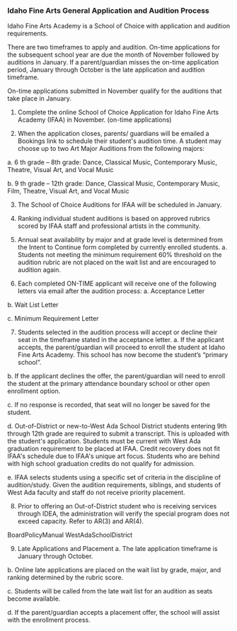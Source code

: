 
### Idaho Fine Arts General Application and Audition Process

Idaho Fine Arts Academy is a School of Choice with application and audition requirements.

There are two timeframes to apply and audition. On-time applications for the subsequent school year are due the
month of November followed by auditions in January. If a parent/guardian misses the on-time application period,
January through October is the late application and audition timeframe.

On-time applications submitted in November qualify for the auditions that take place in January.


1. Complete the online School of Choice Application for Idaho Fine Arts Academy (IFAA) in November. (on-time
applications)


2. When the application closes, parents/ guardians will be emailed a Bookings link to schedule their
student's audition time. A student may choose up to two Art Major Auditions from the following majors:


a. 6 th grade – 8th grade: Dance, Classical Music, Contemporary Music, Theatre, Visual Art, and Vocal Music


b. 9 th grade – 12th grade: Dance, Classical Music, Contemporary Music, Film, Theatre, Visual Art, and Vocal
Music


3. The School of Choice Auditions for IFAA will be scheduled in January.


4. Ranking individual student auditions is based on approved rubrics scored by IFAA staff and professional artists
in the community.


5. Annual seat availability by major and at grade level is determined from the Intent to Continue form completed
by currently enrolled students.
a. Students not meeting the minimum requirement 60% threshold on the audition rubric are not placed on
the wait list and are encouraged to audition again.


6. Each completed ON-TIME applicant will receive one of the following letters via email after the audition
process:
a. Acceptance Letter


b. Wait List Letter


c. Minimum Requirement Letter


7. Students selected in the audition process will accept or decline their seat in the timeframe stated in the
acceptance letter.
a. If the applicant accepts, the parent/guardian will proceed to enroll the student at Idaho Fine Arts
Academy. This school has now become the student’s “primary school”.


b. If the applicant declines the offer, the parent/guardian will need to enroll the student at the primary
attendance boundary school or other open enrollment option.


c. If no response is recorded, that seat will no longer be saved for the student.


d. Out-of-District or new-to-West Ada School District students entering 9th through 12th grade are
required to submit a transcript. This is uploaded with the student's application. Students must be current
with West Ada graduation requirement to be placed at IFAA. Credit recovery does not fit IFAA's
schedule due to IFAA's unique art focus. Students who are behind with high school graduation credits do
not qualify for admission.


e. IFAA selects students using a specific set of criteria in the discipline of audition/study. Given the
audition requirements, siblings, and students of West Ada faculty and staff do not receive priority
placement.


8. Prior to offering an Out-of-District student who is receiving services through IDEA, the administration will
verify the special program does not exceed capacity. Refer to AR(3) and AR(4).


BoardPolicyManual
WestAdaSchoolDistrict



9. Late Applications and Placement
a. The late application timeframe is January through October.


b. Online late applications are placed on the wait list by grade, major, and ranking determined by the rubric
score.


c. Students will be called from the late wait list for an audition as seats become available.


d. If the parent/guardian accepts a placement offer, the school will assist with the enrollment process.
